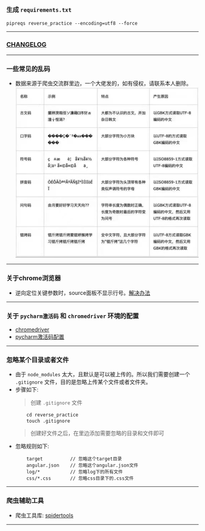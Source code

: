 ### 生成 `requirements.txt`

  ```
  pipreqs reverse_practice --encoding=utf8 --force
  ```

***

### [CHANGELOG](changelog.md)

***

### 一些常见的乱码

- 数据来源于爬虫交流群里边，一个大佬发的，如有侵权，请联系本人删除。
  ![常见的乱码](images/response_type.png)

***

### 关于chrome浏览器

- 逆向定位关键参数时，source面板不显示行号。[解决办法](chrome.md)

***

### 关于 `pycharm激活码` 和 `chromedriver` 环境的配置

- [chromedriver](chromedriver.md)
- [pycharm激活码配置](pycharm激活方案汇总)

***

### 忽略某个目录或者文件

- 由于 `node_modules` 太大，且默认是可以被上传的。所以我们需要创建一个 `.gitignore` 文件，目的是忽略上传某个文件或者文件夹。
- 步骤如下:
  > 创建 `.gitignore` 文件
    ```text
        cd reverse_practice
        touch .gitignore
    ```
  > 创建好文件之后，在里边添加需要忽略的目录和文件即可
- 忽略规则如下:
  ```text
      target          // 忽略这个target目录
      angular.json    // 忽略这个angular.json文件
      log/*           // 忽略log下的所有文件
      css/*.css       // 忽略css目录下的.css文件
  ```

***

### 爬虫辅助工具

- 爬虫工具库: [spidertools](https://spidertools.cn/#/)

***

